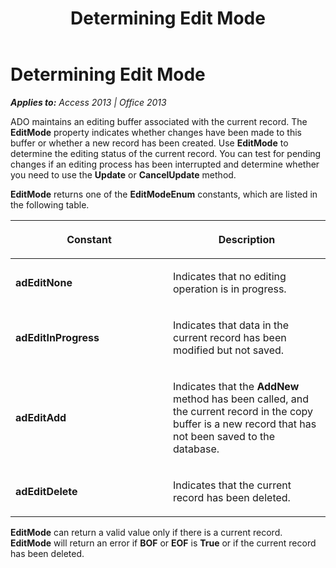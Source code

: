 ﻿---
title: Determining Edit Mode
TOCTitle: Determining Edit Mode
ms:assetid: 45e21fa7-94e8-3449-e062-09cbcf15cba8
ms:mtpsurl: https://msdn.microsoft.com/en-us/library/JJ249215(v=office.15)
ms:contentKeyID: 48544563
ms.date: 09/18/2015
mtps_version: v=office.15
---

# Determining Edit Mode


_**Applies to:** Access 2013 | Office 2013_

ADO maintains an editing buffer associated with the current record. The **EditMode** property indicates whether changes have been made to this buffer or whether a new record has been created. Use **EditMode** to determine the editing status of the current record. You can test for pending changes if an editing process has been interrupted and determine whether you need to use the **Update** or **CancelUpdate** method.

**EditMode** returns one of the **EditModeEnum** constants, which are listed in the following table.

<table>
<colgroup>
<col style="width: 50%" />
<col style="width: 50%" />
</colgroup>
<thead>
<tr class="header">
<th><p>Constant</p></th>
<th><p>Description</p></th>
</tr>
</thead>
<tbody>
<tr class="odd">
<td><p><strong>adEditNone</strong></p></td>
<td><p>Indicates that no editing operation is in progress.</p></td>
</tr>
<tr class="even">
<td><p><strong>adEditInProgress</strong></p></td>
<td><p>Indicates that data in the current record has been modified but not saved.</p></td>
</tr>
<tr class="odd">
<td><p><strong>adEditAdd</strong></p></td>
<td><p>Indicates that the <strong>AddNew</strong> method has been called, and the current record in the copy buffer is a new record that has not been saved to the database.</p></td>
</tr>
<tr class="even">
<td><p><strong>adEditDelete</strong></p></td>
<td><p>Indicates that the current record has been deleted.</p></td>
</tr>
</tbody>
</table>


**EditMode** can return a valid value only if there is a current record. **EditMode** will return an error if **BOF** or **EOF** is **True** or if the current record has been deleted.

